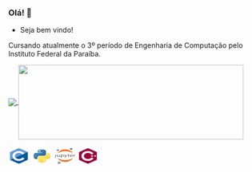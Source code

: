 ### Olá! 👋

-  Seja bem vindo!

Cursando atualmente o 3º período de Engenharia de Computação pelo Instituto Federal da Paraíba.

<a href="https://github.com/anuraghazra/github-readme-stats">
  <img height="150em" align="center" src="https://github-readme-stats.vercel.app/api?username=wesley1wilson&count_private=true&show_icons=true&theme=aura" />
</a>
<a href="https://github.com/anuraghazra/convoychat">
  <img height="150em" width = "450m" align="center" src="https://github-readme-stats.vercel.app/api/top-langs/?username=wesley1wilson&theme=aura" />
</a>

<div style="display: inline_block"><br>
  <img align="center" alt="C" height=32" width="42" src="https://raw.githubusercontent.com/devicons/devicon/master/icons/c/c-original.svg">
  <img align="center" alt="Python" height="32" width="42" src="https://raw.githubusercontent.com/devicons/devicon/master/icons/python/python-original.svg">
  <img align="center" alt="Jupyter" height="32" width="42" src="https://raw.githubusercontent.com/devicons/devicon/master/icons/jupyter/jupyter-original-wordmark.svg">
  <img align="center" alt="Cplusplus" height=32" width="42" src="https://raw.githubusercontent.com/devicons/devicon/master/icons/cplusplus/cplusplus-plain.svg">
</div>

